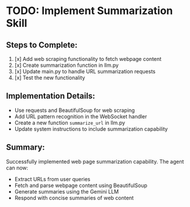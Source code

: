 # TODO: Implement Summarization Skill

## Steps to Complete:
1. [x] Add web scraping functionality to fetch webpage content
2. [x] Create summarization function in llm.py
3. [x] Update main.py to handle URL summarization requests
4. [x] Test the new functionality

## Implementation Details:
- Use requests and BeautifulSoup for web scraping
- Add URL pattern recognition in the WebSocket handler
- Create a new function `summarize_url` in llm.py
- Update system instructions to include summarization capability

## Summary:
Successfully implemented web page summarization capability. The agent can now:
- Extract URLs from user queries
- Fetch and parse webpage content using BeautifulSoup
- Generate summaries using the Gemini LLM
- Respond with concise summaries of web content
